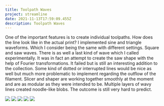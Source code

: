 ```yaml
---
title: Toolpath Waves
project: streamline
date: 2021-11-13T17:59:09.455Z
description: Toolpath Waves
---
```

One of the important features is to create individual toolpaths. How does the line look like in the actual print? I implemented sine and triangle waveforms. Which I consider being the same with different settings. Square and saw waves. There is as well a last kind of wave which I called experimentally. It was in fact an attempt to create the saw shape with the help of Fourier transformations. It failed but is still an interesting addition to the collection. Some kind of dotted or interrupted lines would be nice as well but much more problematic to implement regarding the outflow of the filament. Slicer and shaper are working together smoothly at the moment and are as modular as they were intended to be. Multiple layers of wavy lines created noodle-like blobs. The outcome is still very hard to predict.

![](/img/_MG_5334.jpg)
![](/img/_MG_5335.jpg)
![](/img/_MG_5336.jpg)
![](/img/_MG_5337.jpg)
![](/img/_MG_5338.jpg)
